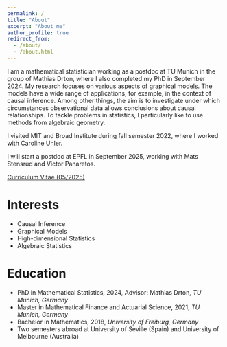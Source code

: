 ```yaml
---
permalink: /
title: "About"
excerpt: "About me"
author_profile: true
redirect_from: 
  - /about/
  - /about.html
---
```


I am a mathematical statistician working as a postdoc at TU Munich in the group of Mathias Drton, where I also completed my PhD in September 2024. My research focuses on various aspects of graphical models. The models have a wide range of applications, for example, in the context of causal inference. Among other things, the aim is to investigate under which circumstances observational data allows conclusions about causal relationships. To tackle problems in statistics, I particularly like to use methods from algebraic geometry.

I visited MIT and Broad Institute during fall semester 2022, where I worked with Caroline Uhler.

I will start a postdoc at EPFL in September 2025, working with Mats Stensrud and Victor Panaretos.

[Curriculum Vitae (05/2025)](https://nilssturma.github.io/files/cv.pdf)

Interests
======
* Causal Inference
* Graphical Models
* High-dimensional Statistics
* Algebraic Statistics

Education
======
* PhD in Mathematical Statistics, 2024, Advisor: Mathias Drton, *TU Munich, Germany*
* Master in Mathematical Finance and Actuarial Science, 2021, *TU Munich, Germany*
* Bachelor in Mathematics, 2018, *University of Freiburg, Germany*
* Two semesters abroad at University of Seville (Spain) and University of Melbourne (Australia)
